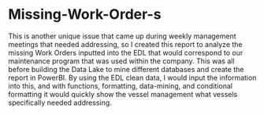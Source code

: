 # Missing-Work-Order-s
This is another unique issue that came up during weekly management meetings that needed addressing, so I created this report to analyze the missing Work Orders inputted into the EDL that would correspond to our maintenance program that was used within the company. This was all before building the Data Lake to mine different databases and create the report in PowerBI. 
By using the EDL clean data, I would input the information into this, and with functions, formatting, data-mining, and conditional formatting it would quickly show the vessel management what vessels specifically needed addressing.
